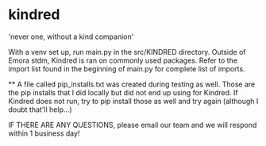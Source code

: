 # kindred
'never one, without a kind companion'

With a venv set up, run main.py in the src/KINDRED directory.
Outside of Emora stdm, Kindred is ran on commonly used packages. Refer to the import list found in the beginning of main.py for complete list of imports.


**
A file called pip_installs.txt was created during testing as well. Those are the pip installs that I did locally but did not end up using for Kindred. 
If Kindred does not run, try to pip install those as well and try again (although I doubt that'll help...)

IF THERE ARE ANY QUESTIONS, please email our team and we will respond within 1 business day!
